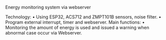 Energy monitoring system via webserver

Technology:
• Using ESP32, ACS712 and ZMPT101B sensors, noise filter.
• Program external interrupt, timer and webserver.
Main functions:
• Monitoring the amount of energy is used and issued a warning when abnormal case occur via Webserver.
